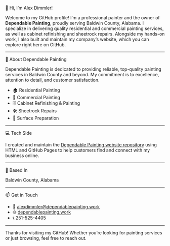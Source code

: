  🎨 Hi, I’m Alex Dimmler!

Welcome to my GitHub profile! I’m a professional painter and the owner of **Dependable Painting**, proudly serving Baldwin County, Alabama. I specialize in delivering quality residential and commercial painting services, as well as cabinet refinishing and sheetrock repairs. Alongside my hands-on work, I also built and maintain my company’s website, which you can explore right here on GitHub.

---

🏡 About Dependable Painting

Dependable Painting is dedicated to providing reliable, top-quality painting services in Baldwin County and beyond. My commitment is to excellence, attention to detail, and customer satisfaction.

- 🏠 Residential Painting
- 🏢 Commercial Painting
- 🗄️ Cabinet Refinishing & Painting
- 🛠️ Sheetrock Repairs
- 🎨 Surface Preparation

---

💻 Tech Side

I created and maintain the [Dependable Painting website repository](https://github.com/paint-master/dependablepainting-work) using HTML and GitHub Pages to help customers find and connect with my business online.

---

 📍 Based In

Baldwin County, Alabama

---

📫 Get in Touch

- 📧 alexdimmler@dependablepainting.work
- 🌐 [dependablepainting.work](https://dependablepainting.work)
- 📞 251-525-4405

---

Thanks for visiting my GitHub! Whether you’re looking for painting services or just browsing, feel free to reach out.
